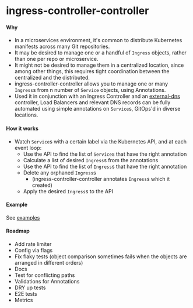 # ingress-controller-controller

#### Why
* In a microservices environment, it's common to distribute Kubernetes manifests across many Git repositories.
* It may be desired to manage one or a handful of `Ingress` objects, rather than one per repo or microservice.
* It might not be desired to manage them in a centralized location, since among other things, this requires tight coordination between the centralized and the distributed.
* ingress-controller-controller allows you to manage one or many `Ingress`s from n number of `Service` objects, using Annotations.
* Used it in conjunction with an Ingress Controller and an [external-dns](https://github.com/kubernetes-incubator/external-dns) controller, Load Balancers and relevant DNS records can be fully automated using simple annotations on `Service`s, GitOps'd in diverse locations.

#### How it works
* Watch `Service`s with a certain label via the Kubernetes API, and at each event loop:
  * Use the API to find the list of `Service`s that have the right annotation
  * Calculate a list of desired `Ingress`s from the annotations
  * Use the API to find the list of `Ingress`s that have the right annotation
  * Delete any orphaned `Ingress`s
    * (ingress-controller-controller annotates `Ingress`s which it created)
  * Apply the desired `Ingress`s to the API

#### Example
See [examples](examples)

#### Roadmap
* Add rate limiter
* Config via flags
* Fix flaky tests (object comparison sometimes fails when the objects are arranged in different orders)
* Docs
* Test for conflicting paths
* Validations for Annotations
* DRY up tests
* E2E tests
* Metrics
